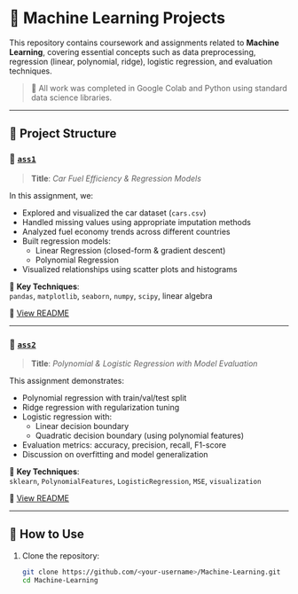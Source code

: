 # 🤖 Machine Learning Projects

This repository contains coursework and assignments related to **Machine Learning**, covering essential concepts such as data preprocessing, regression (linear, polynomial, ridge), logistic regression, and evaluation techniques.

> 📍 All work was completed in Google Colab and Python using standard data science libraries.

---

## 📁 Project Structure

### 🔹 [`ass1`](./ass1)
> **Title**: *Car Fuel Efficiency & Regression Models*

In this assignment, we:
- Explored and visualized the car dataset (`cars.csv`)
- Handled missing values using appropriate imputation methods
- Analyzed fuel economy trends across different countries
- Built regression models:
  - Linear Regression (closed-form & gradient descent)
  - Polynomial Regression
- Visualized relationships using scatter plots and histograms

📎 **Key Techniques**:  
`pandas`, `matplotlib`, `seaborn`, `numpy`, `scipy`, linear algebra

📖 [View README](./ass1/README.md)

---

### 🔹 [`ass2`](./ass2)
> **Title**: *Polynomial & Logistic Regression with Model Evaluation*

This assignment demonstrates:
- Polynomial regression with train/val/test split
- Ridge regression with regularization tuning
- Logistic regression with:
  - Linear decision boundary
  - Quadratic decision boundary (using polynomial features)
- Evaluation metrics: accuracy, precision, recall, F1-score
- Discussion on overfitting and model generalization

📎 **Key Techniques**:  
`sklearn`, `PolynomialFeatures`, `LogisticRegression`, `MSE`, `visualization`

📖 [View README](./ass2/README.md)

---

## 🚀 How to Use

1. Clone the repository:
   ```bash
   git clone https://github.com/<your-username>/Machine-Learning.git
   cd Machine-Learning
